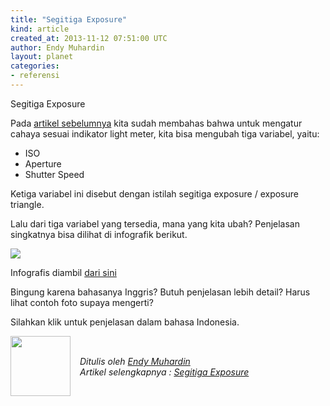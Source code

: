 ```yaml
---
title: "Segitiga Exposure"
kind: article
created_at: 2013-11-12 07:51:00 UTC
author: Endy Muhardin
layout: planet
categories:
- referensi
---
```

<p>Segitiga Exposure</p>

<p>Pada <a href="http://rana.endy.muhardin.com/teknik/exposure-dan-metering/">artikel sebelumnya</a> kita sudah membahas bahwa untuk mengatur cahaya sesuai indikator light meter, kita bisa mengubah tiga variabel, yaitu:</p>

<ul>
<li>ISO</li>
<li>Aperture</li>
<li>Shutter Speed</li>
</ul>


<p>Ketiga variabel ini disebut dengan istilah segitiga exposure / exposure triangle.</p>

<p>Lalu dari tiga variabel yang tersedia, mana yang kita ubah? Penjelasan singkatnya bisa dilihat di infografik berikut.</p>

<p><img src="http://rana.endy.muhardin.com/images/2013/11/segitiga-exposure/exposure-and-metering.jpg"></p>

<p>Infografis diambil <a href="http://www.photographerabroad.com/image/24924941477">dari sini</a></p>

<p>Bingung karena bahasanya Inggris? Butuh penjelasan lebih detail? Harus lihat contoh foto supaya mengerti?</p>

<p>Silahkan klik untuk penjelasan dalam bahasa Indonesia.</p>


<div class="author">
  <img src="http://www.gravatar.com/avatar/33bea1d5cc52ee2a2b9ddadafb08f332.png" style="width: 96px; height: 96;">
  <span style="position: absolute; padding: 32px 15px;">
    <i>Ditulis oleh <a href="http://twitter.com/">Endy Muhardin</a> <br> 
    Artikel selengkapnya : <a href="http://rana.endy.muhardin.com/teknik/segitiga-exposure/">Segitiga Exposure</a></i>
  </span>
</div>
